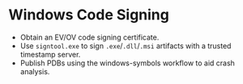 
# Windows Code Signing
- Obtain an EV/OV code signing certificate.
- Use `signtool.exe` to sign `.exe`/`.dll`/`.msi` artifacts with a trusted timestamp server.
- Publish PDBs using the windows-symbols workflow to aid crash analysis.
